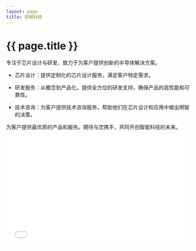 ```yaml
---
layout: page
title: 软银科技
---
```


# {{ page.title }}

专注于芯片设计与研发，致力于为客户提供创新的半导体解决方案。

* 芯片设计：提供定制化的芯片设计服务，满足客户特定需求。
  
* 研发服务：从概念到产品化，提供全方位的研发支持，确保产品的高性能和可靠性。
  
* 技术咨询：为客户提供技术咨询服务，帮助他们在芯片设计和应用中做出明智的决策。


为客户提供最优质的产品和服务。期待与您携手，共同开创智能科技的未来。

<div style="position: relative; padding: 30% 45%;">
<iframe style="position: absolute; width: 100%; height: 100%; left: 0; top: 0;" src="//www.bilibili.com/blackboard/html5mobileplayer.html?isOutside=true&aid=1854538441&bvid=BV1os421A7nd&cid=1549150046&p=1&danmaku=0" scrolling="off" border="0" frameborder="off" framespacing="0" allowfullscreen="false"></iframe>
</div>
